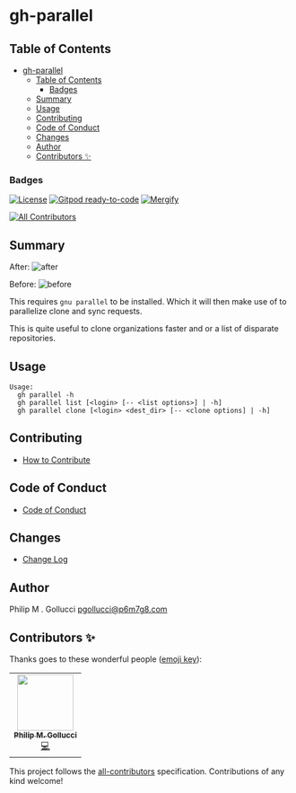 # gh-parallel

## Table of Contents

- [gh-parallel](#gh-parallel)
  - [Table of Contents](#table-of-contents)
    - [Badges](#badges)
  - [Summary](#summary)
  - [Usage](#usage)
  - [Contributing](#contributing)
  - [Code of Conduct](#code-of-conduct)
  - [Changes](#changes)
  - [Author](#author)
  - [Contributors ✨](#contributors-)

### Badges

[![License](https://img.shields.io/badge/License-Apache%202.0-yellowgreen.svg)](https://opensource.org/licenses/Apache-2.0)
[![Gitpod ready-to-code](https://img.shields.io/badge/Gitpod-ready--to--code-blue?logo=gitpod)](https://gitpod.io/#https://github.com/p6m7g8/gh-parallel)
[![Mergify](https://img.shields.io/endpoint.svg?url=https://gh.mergify.io/badges/p6m7g8/gh-parallel/&style=flat)](https://mergify.io)
<!-- ALL-CONTRIBUTORS-BADGE:START - Do not remove or modify this section -->
[![All Contributors](https://img.shields.io/badge/all_contributors-1-orange.svg?style=flat-square)](#contributors-)
<!-- ALL-CONTRIBUTORS-BADGE:END -->

## Summary

After:
![after](assets/after.jpg)

Before:
![before](assets/before.jpg)

This requires `gnu parallel` to be installed. Which it will then make use of to parallelize clone and sync requests.

This is quite useful to clone organizations faster and or a list of disparate repositories.

## Usage

```shell
Usage:
  gh parallel -h
  gh parallel list [<login> [-- <list options>] | -h]
  gh parallel clone [<login> <dest_dir> [-- <clone options] | -h]
```

## Contributing

- [How to Contribute](CONTRIBUTING.md)

## Code of Conduct

- [Code of Conduct](https://github.com/p6m7g8/.github/blob/master/CODE_OF_CONDUCT.md)

## Changes

- [Change Log](CHANGELOG.md)

## Author

Philip M . Gollucci <pgollucci@p6m7g8.com>

## Contributors ✨

Thanks goes to these wonderful people ([emoji key](https://allcontributors.org/docs/en/emoji-key)):

<!-- ALL-CONTRIBUTORS-LIST:START - Do not remove or modify this section -->
<!-- prettier-ignore-start -->
<!-- markdownlint-disable -->
<table>
  <tr>
    <td align="center"><a href="http://pgollucci.github.io/"><img src="https://avatars.githubusercontent.com/u/34295?v=4?s=100" width="100px;" alt=""/><br /><sub><b>Philip M. Gollucci</b></sub></a><br /><a href="https://github.com/p6m7g8/gh-parallel/commits?author=pgollucci" title="Code">💻</a></td>
  </tr>
</table>

<!-- markdownlint-restore -->
<!-- prettier-ignore-end -->

<!-- ALL-CONTRIBUTORS-LIST:END -->

This project follows the [all-contributors](https://github.com/all-contributors/all-contributors) specification. Contributions of any kind welcome!
